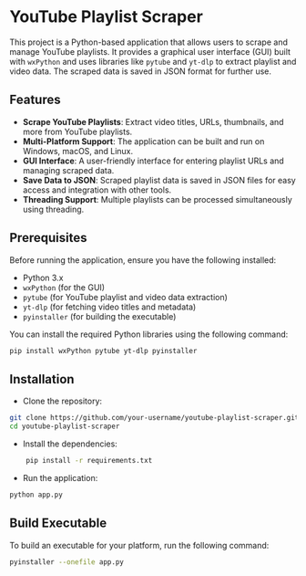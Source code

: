 # YouTube Playlist Scraper

This project is a Python-based application that allows users to scrape and manage YouTube playlists. It provides a graphical user interface (GUI) built with `wxPython` and uses libraries like `pytube` and `yt-dlp` to extract playlist and video data. The scraped data is saved in JSON format for further use.

## Features

- **Scrape YouTube Playlists**: Extract video titles, URLs, thumbnails, and more from YouTube playlists.
- **Multi-Platform Support**: The application can be built and run on Windows, macOS, and Linux.
- **GUI Interface**: A user-friendly interface for entering playlist URLs and managing scraped data.
- **Save Data to JSON**: Scraped playlist data is saved in JSON files for easy access and integration with other tools.
- **Threading Support**: Multiple playlists can be processed simultaneously using threading.

## Prerequisites

Before running the application, ensure you have the following installed:

- Python 3.x
- `wxPython` (for the GUI)
- `pytube` (for YouTube playlist and video data extraction)
- `yt-dlp` (for fetching video titles and metadata)
- `pyinstaller` (for building the executable)

You can install the required Python libraries using the following command:

```bash
pip install wxPython pytube yt-dlp pyinstaller
```


## Installation
- Clone the repository:
```bash
git clone https://github.com/your-username/youtube-playlist-scraper.git
cd youtube-playlist-scraper
```

- Install the dependencies:
```bash
    pip install -r requirements.txt
```

- Run the application:
```bash
python app.py
```

## Build Executable

To build an executable for your platform, run the following command:

```bash
pyinstaller --onefile app.py
```
